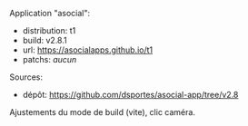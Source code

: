 Application "asocial":
- distribution: t1
- build: v2.8.1
- url: https://asocialapps.github.io/t1
- patchs: _aucun_

Sources:
- dépôt: https://github.com/dsportes/asocial-app/tree/v2.8

Ajustements du mode de build (vite), clic caméra.
